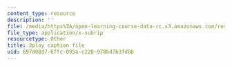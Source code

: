 ```yaml
---
content_type: resource
description: ''
file: /media/https%3A/open-learning-course-data-rc.s3.amazonaws.com/res-9-003-brains-minds-and-machines-summer-course-summer-2015/697d08d76ffc095ac220978bd7b3fd0b_8PcPpVQK7N8.srt
file_type: application/x-subrip
resourcetype: Other
title: 3play caption file
uid: 697d08d7-6ffc-095a-c220-978bd7b3fd0b
---
```


